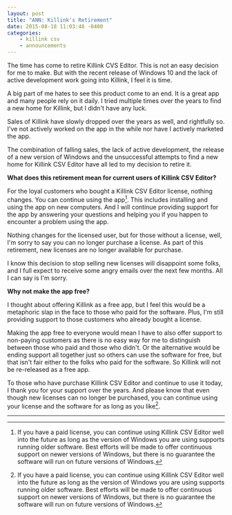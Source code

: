```yaml
---
layout: post
title: "ANN: Killink's Retirement"
date: 2015-08-18 11:03:48 -0400
categories: 
    - killink csv
    - announcements
---
```

The time has come to retire Killink CVS Editor. This is not an easy decision for me to make. But with the recent release of Windows 10 and the lack of active development work going into Killink, I feel it is time. 

A big part of me hates to see this product come to an end. It is a great app and many people rely on it daily. I tried multiple times over the years to find a new home for Killink, but I didn't have any luck.

Sales of Killink have slowly dropped over the years as well, and rightfully so. I've not actively worked on the app in the while nor have I actively marketed the app. 

The combination of falling sales, the lack of active development, the release of a new version of Windows and the unsuccessful attempts to find a new home for Killink CSV Editor have all led to my decision to retire it. 

**What does this retirement mean for current users of Killink CSV Editor?**

For the loyal customers who bought a Killink CSV Editor license, nothing changes. You can continue using the app[^1]. This includes installing and using the app on new computers. And I will continue providing support for the app by answering your questions and helping you if you happen to encounter a problem using the app. 

Nothing changes for the licensed user, but for those without a license, well, I'm sorry to say you can no longer purchase a license. As part of this retirement, new licenses are no longer available for purchase. 

I know this decision to stop selling new licenses will disappoint some folks, and I full expect to receive some angry emails over the next few months. All I can say is I'm sorry.

**Why not make the app free?**

I thought about offering Killink as a free app, but I feel this would be a metaphoric slap in the face to those who paid for the software. Plus, I'm still providing support to those customers who already bought a license. 

Making the app free to everyone would mean I have to also offer support to non-paying customers as there is no easy way for me to distinguish between those who paid and those who didn't. Or the alternative would be ending support all together just so others can use the software for free, but that isn't fair either to the folks who paid for the software. So Killink will not be re-released as a free app. 

To those who have purchase Killink CSV Editor and continue to use it today, I thank you for your support over the years. And please know that even though new licenses can no longer be purchased, you can continue using your license and the software for as long as you like[^1].

---

[^1]: If you have a paid license, you can continue using Killink CSV Editor well into the future as long as the version of Windows you are using supports running older software. Best efforts will be made to offer continuous support on newer versions of Windows, but there is no guarantee the software will run on future versions of Windows.
